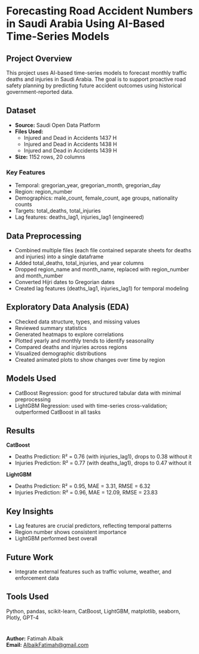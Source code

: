 # Forecasting Road Accident Numbers in Saudi Arabia Using AI-Based Time-Series Models

## Project Overview
This project uses AI-based time-series models to forecast monthly traffic deaths and injuries in Saudi Arabia. The goal is to support proactive road safety planning by predicting future accident outcomes using historical government-reported data.

## Dataset
- **Source:** Saudi Open Data Platform
- **Files Used:**
  - Injured and Dead in Accidents 1437 H
  - Injured and Dead in Accidents 1438 H
  - Injured and Dead in Accidents 1439 H
- **Size:** 1152 rows, 20 columns

### Key Features
- Temporal: gregorian_year, gregorian_month, gregorian_day
- Region: region_number
- Demographics: male_count, female_count, age groups, nationality counts
- Targets: total_deaths, total_injuries
- Lag features: deaths_lag1, injuries_lag1 (engineered)

## Data Preprocessing
- Combined multiple files (each file contained separate sheets for deaths and injuries) into a single dataframe
- Added total_deaths, total_injuries, and year columns
- Dropped region_name and month_name, replaced with region_number and month_number
- Converted Hijri dates to Gregorian dates
- Created lag features (deaths_lag1, injuries_lag1) for temporal modeling

## Exploratory Data Analysis (EDA)
- Checked data structure, types, and missing values
- Reviewed summary statistics
- Generated heatmaps to explore correlations
- Plotted yearly and monthly trends to identify seasonality
- Compared deaths and injuries across regions
- Visualized demographic distributions
- Created animated plots to show changes over time by region

## Models Used
- CatBoost Regression: good for structured tabular data with minimal preprocessing
- LightGBM Regression: used with time-series cross-validation; outperformed CatBoost in all tasks

## Results
**CatBoost**
- Deaths Prediction: R² = 0.76 (with injuries_lag1), drops to 0.38 without it
- Injuries Prediction: R² = 0.77 (with deaths_lag1), drops to 0.47 without it

**LightGBM**
- Deaths Prediction: R² = 0.95, MAE = 3.31, RMSE = 6.32
- Injuries Prediction: R² = 0.96, MAE = 12.09, RMSE = 23.83

## Key Insights
- Lag features are crucial predictors, reflecting temporal patterns
- Region number shows consistent importance
- LightGBM performed best overall

## Future Work
- Integrate external features such as traffic volume, weather, and enforcement data

## Tools Used
Python, pandas, scikit-learn, CatBoost, LightGBM, matplotlib, seaborn, Plotly, GPT-4
#

**Author:** Fatimah Albaik  
**Email:** AlbaikFatimah@gmail.com


